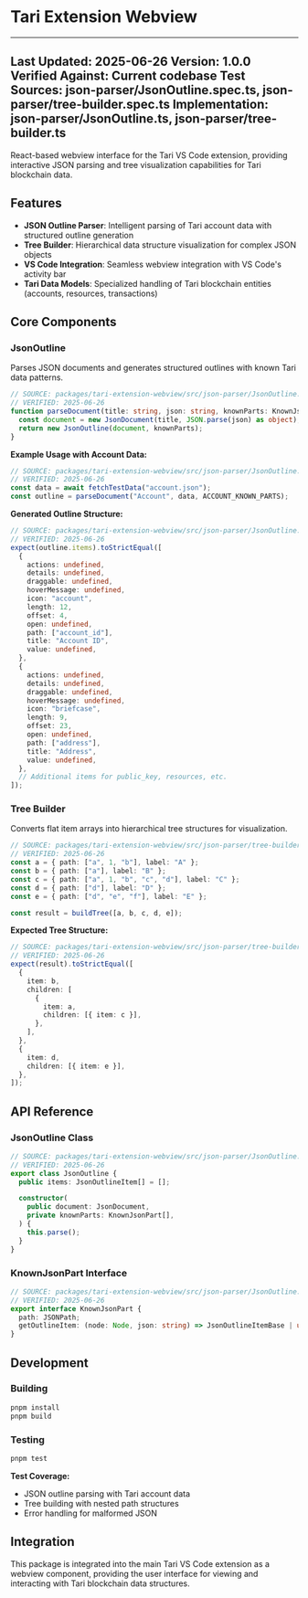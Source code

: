# Tari Extension Webview

---
Last Updated: 2025-06-26
Version: 1.0.0
Verified Against: Current codebase
Test Sources: json-parser/JsonOutline.spec.ts, json-parser/tree-builder.spec.ts
Implementation: json-parser/JsonOutline.ts, json-parser/tree-builder.ts
---

React-based webview interface for the Tari VS Code extension, providing interactive JSON parsing and tree visualization capabilities for Tari blockchain data.

## Features

- **JSON Outline Parser**: Intelligent parsing of Tari account data with structured outline generation
- **Tree Builder**: Hierarchical data structure visualization for complex JSON objects
- **VS Code Integration**: Seamless webview integration with VS Code's activity bar
- **Tari Data Models**: Specialized handling of Tari blockchain entities (accounts, resources, transactions)

## Core Components

### JsonOutline

Parses JSON documents and generates structured outlines with known Tari data patterns.

```typescript
// SOURCE: packages/tari-extension-webview/src/json-parser/JsonOutline.spec.ts:122-125
// VERIFIED: 2025-06-26
function parseDocument(title: string, json: string, knownParts: KnownJsonPart[]): JsonOutline {
  const document = new JsonDocument(title, JSON.parse(json) as object);
  return new JsonOutline(document, knownParts);
}
```

**Example Usage with Account Data:**
```typescript
// SOURCE: packages/tari-extension-webview/src/json-parser/JsonOutline.spec.ts:9-12
// VERIFIED: 2025-06-26
const data = await fetchTestData("account.json");
const outline = parseDocument("Account", data, ACCOUNT_KNOWN_PARTS);
```

**Generated Outline Structure:**
```typescript
// SOURCE: packages/tari-extension-webview/src/json-parser/JsonOutline.spec.ts:13-118
// VERIFIED: 2025-06-26
expect(outline.items).toStrictEqual([
  {
    actions: undefined,
    details: undefined,
    draggable: undefined,
    hoverMessage: undefined,
    icon: "account",
    length: 12,
    offset: 4,
    open: undefined,
    path: ["account_id"],
    title: "Account ID",
    value: undefined,
  },
  {
    actions: undefined,
    details: undefined,
    draggable: undefined,
    hoverMessage: undefined,
    icon: "briefcase",
    length: 9,
    offset: 23,
    open: undefined,
    path: ["address"],
    title: "Address",
    value: undefined,
  },
  // Additional items for public_key, resources, etc.
]);
```

### Tree Builder

Converts flat item arrays into hierarchical tree structures for visualization.

```typescript
// SOURCE: packages/tari-extension-webview/src/json-parser/tree-builder.spec.ts:5-12
// VERIFIED: 2025-06-26
const a = { path: ["a", 1, "b"], label: "A" };
const b = { path: ["a"], label: "B" };
const c = { path: ["a", 1, "b", "c", "d"], label: "C" };
const d = { path: ["d"], label: "D" };
const e = { path: ["d", "e", "f"], label: "E" };

const result = buildTree([a, b, c, d, e]);
```

**Expected Tree Structure:**
```typescript
// SOURCE: packages/tari-extension-webview/src/json-parser/tree-builder.spec.ts:14-28
// VERIFIED: 2025-06-26
expect(result).toStrictEqual([
  {
    item: b,
    children: [
      {
        item: a,
        children: [{ item: c }],
      },
    ],
  },
  {
    item: d,
    children: [{ item: e }],
  },
]);
```

## API Reference

### JsonOutline Class

```typescript
// SOURCE: packages/tari-extension-webview/src/json-parser/JsonOutline.ts:11-19
// VERIFIED: 2025-06-26
export class JsonOutline {
  public items: JsonOutlineItem[] = [];

  constructor(
    public document: JsonDocument,
    private knownParts: KnownJsonPart[],
  ) {
    this.parse();
  }
}
```

### KnownJsonPart Interface

```typescript
// SOURCE: packages/tari-extension-webview/src/json-parser/JsonOutline.ts:6-9
// VERIFIED: 2025-06-26
export interface KnownJsonPart {
  path: JSONPath;
  getOutlineItem: (node: Node, json: string) => JsonOutlineItemBase | undefined;
}
```

## Development

### Building
```bash
pnpm install
pnpm build
```

### Testing
```bash
pnpm test
```

**Test Coverage:**
- JSON outline parsing with Tari account data
- Tree building with nested path structures
- Error handling for malformed JSON

## Integration

This package is integrated into the main Tari VS Code extension as a webview component, providing the user interface for viewing and interacting with Tari blockchain data structures.
